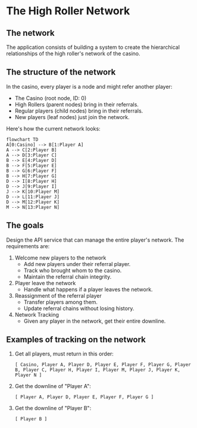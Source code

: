 # The High Roller Network

## The network

The application consists of building a system to create the hierarchical relationships of the high roller's network of the casino.

## The structure of the network

In the casino, every player is a node and might refer another player:

* The Casino (root node, ID: 0)
* High Rollers (parent nodes) bring in their referrals.
* Regular players (child nodes) bring in their referrals.
* New players (leaf nodes) just join the network.

Here's how the current network looks:

```mermaid
flowchart TD
A[0:Casino] --> B[1:Player A]
A --> C[2:Player B]
A --> D[3:Player C]
B --> E[4:Player D]
B --> F[5:Player E]
B --> G[6:Player F]
B --> H[7:Player G]
D --> I[8:Player H]
D --> J[9:Player I]
J --> K[10:Player M]
D --> L[11:Player J]
D --> M[12:Player K]
M --> N[13:Player N]
```

## The goals

Design the API service that can manage the entire player's network.
The requirements are:

1. Welcome new players to the network
    * Add new players under their referral player.
    * Track who brought whom to the casino.
    * Maintain the referral chain integrity.
2. Player leave the network
    * Handle what happens if a player leaves the network.
3. Reassignment of the referral player
    * Transfer players among them.
    * Update referral chains without losing history.
4. Network Tracking
    * Given any player in the network, get their entire downline.

## Examples of tracking on the network

1. Get all players, must return in this order:

    ```text
    [ Casino, Player A, Player D, Player E, Player F, Player G, Player B, Player C, Player H, Player I, Player M, Player J, Player K, Player N ]
    ```

2. Get the downline of "Player A":

    ```text
    [ Player A, Player D, Player E, Player F, Player G ]
    ```

3. Get the downline of "Player B":

    ```text
    [ Player B ]
    ```
